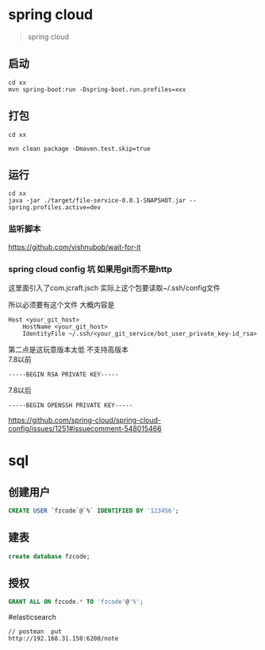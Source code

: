 
# spring cloud

> spring cloud

## 启动
````
cd xx
mvn spring-boot:run -Dspring-boot.run.profiles=xxx
````

## 打包

```shell script
cd xx

mvn clean package -Dmaven.test.skip=true
```

## 运行

```shell script
cd xx 
java -jar ./target/file-service-0.0.1-SNAPSHOT.jar --spring.profiles.active=dev
```

### 监听脚本
https://github.com/vishnubob/wait-for-it


### spring cloud config 坑 如果用git而不是http

这里面引入了com.jcraft.jsch 
实际上这个包要读取~/.ssh/config文件

所以必须要有这个文件 大概内容是
```shell script
Host <your_git_host>
    HostName <your_git_host>
    IdentityFile ~/.ssh/<your_git_service/bot_user_private_key-id_rsa>
```

第二点是这玩意版本太低 不支持高版本  
7.8以前
```shell script
-----BEGIN RSA PRIVATE KEY-----
```

7.8以后
```shell script
-----BEGIN OPENSSH PRIVATE KEY-----
```
https://github.com/spring-cloud/spring-cloud-config/issues/1251#issuecomment-548015466


# sql
## 创建用户
```sql
CREATE USER `fzcode`@`%` IDENTIFIED BY '123456';
```
## 建表
```sql
create database fzcode;
```
## 授权
```sql
GRANT ALL ON fzcode.* TO 'fzcode'@'%';
```

#elasticsearch 
```shell script
// postman  put
http://192.168.31.150:6200/note
```